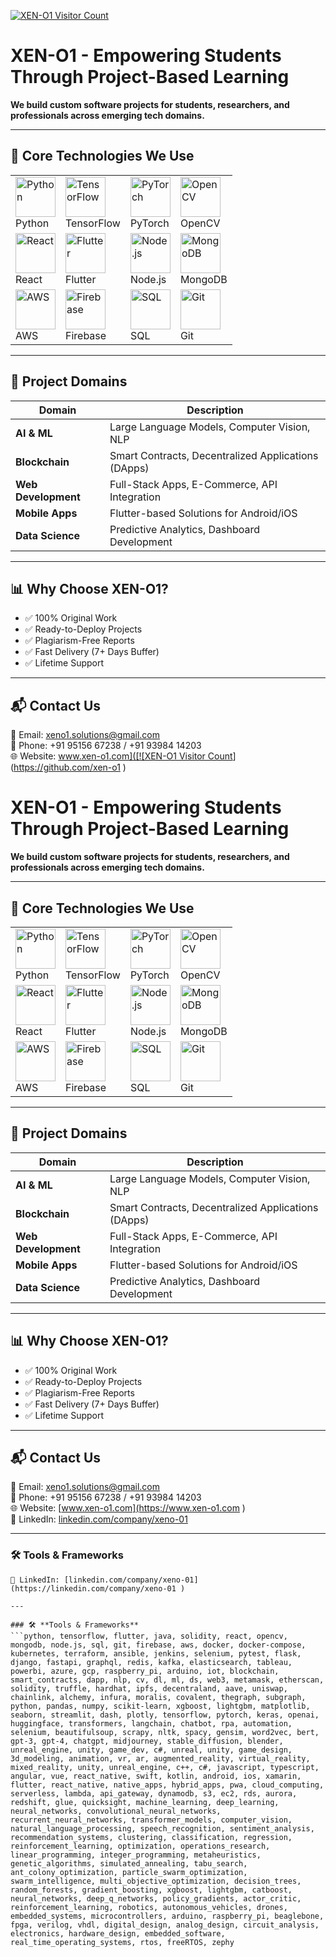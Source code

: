 [![XEN-O1 Visitor Count](https://komarev.com/ghpvc/?username=xen-o1&label=Total%20Visitors&color=blue&style=flat-square )](https://github.com/xen-o1 )

# XEN-O1 - Empowering Students Through Project-Based Learning

**We build custom software projects for students, researchers, and professionals across emerging tech domains.**

---

## 🔧 **Core Technologies We Use**

<div align="center">
  <table>
    <tr>
      <td><img src="https://cdn-icons-png.flaticon.com/512/1051/1051378.png " width="64" alt="Python"><br>Python</td>
      <td><img src="https://cdn-icons-png.flaticon.com/512/1051/1051394.png " width="64" alt="TensorFlow"><br>TensorFlow</td>
      <td><img src="https://cdn-icons-png.flaticon.com/512/1051/1051380.png " width="64" alt="PyTorch"><br>PyTorch</td>
      <td><img src="https://cdn-icons-png.flaticon.com/512/1051/1051392.png " width="64" alt="OpenCV"><br>OpenCV</td>
    </tr>
    <tr>
      <td><img src="https://cdn-icons-png.flaticon.com/512/1051/1051384.png " width="64" alt="React"><br>React</td>
      <td><img src="https://cdn-icons-png.flaticon.com/512/1051/1051386.png " width="64" alt="Flutter"><br>Flutter</td>
      <td><img src="https://cdn-icons-png.flaticon.com/512/1051/1051390.png " width="64" alt="Node.js"><br>Node.js</td>
      <td><img src="https://cdn-icons-png.flaticon.com/512/1051/1051388.png " width="64" alt="MongoDB"><br>MongoDB</td>
    </tr>
    <tr>
      <td><img src="https://cdn-icons-png.flaticon.com/512/1051/1051396.png " width="64" alt="AWS"><br>AWS</td>
      <td><img src="https://cdn-icons-png.flaticon.com/512/1051/1051398.png " width="64" alt="Firebase"><br>Firebase</td>
      <td><img src="https://cdn-icons-png.flaticon.com/512/1051/1051400.png " width="64" alt="SQL"><br>SQL</td>
      <td><img src="https://cdn-icons-png.flaticon.com/512/1051/1051402.png " width="64" alt="Git"><br>Git</td>
    </tr>
  </table>
</div>

---

## 🚀 **Project Domains**

| Domain                | Description                                                                 |
|-----------------------|-----------------------------------------------------------------------------|
| **AI & ML**           | Large Language Models, Computer Vision, NLP                                |
| **Blockchain**        | Smart Contracts, Decentralized Applications (DApps)                       |
| **Web Development**   | Full-Stack Apps, E-Commerce, API Integration                              |
| **Mobile Apps**       | Flutter-based Solutions for Android/iOS                                   |
| **Data Science**      | Predictive Analytics, Dashboard Development                               |

---

## 📊 **Why Choose XEN-O1?**
- ✅ 100% Original Work
- ✅ Ready-to-Deploy Projects
- ✅ Plagiarism-Free Reports
- ✅ Fast Delivery (7+ Days Buffer)
- ✅ Lifetime Support

---

## 📬 **Contact Us**
📧 Email: xeno1.solutions@gmail.com  
📱 Phone: +91 95156 67238 / +91 93984 14203  
🌐 Website: [www.xen-o1.com]([![XEN-O1 Visitor Count](https://komarev.com/ghpvc/?username=xen-o1&label=Total%20Visitors&color=blue&style=flat-square )](https://github.com/xen-o1 )

# XEN-O1 - Empowering Students Through Project-Based Learning

**We build custom software projects for students, researchers, and professionals across emerging tech domains.**

---

## 🔧 **Core Technologies We Use**

<div align="center">
  <table>
    <tr>
      <td><img src="https://cdn-icons-png.flaticon.com/512/1051/1051378.png " width="64" alt="Python"><br>Python</td>
      <td><img src="https://cdn-icons-png.flaticon.com/512/1051/1051394.png " width="64" alt="TensorFlow"><br>TensorFlow</td>
      <td><img src="https://cdn-icons-png.flaticon.com/512/1051/1051380.png " width="64" alt="PyTorch"><br>PyTorch</td>
      <td><img src="https://cdn-icons-png.flaticon.com/512/1051/1051392.png " width="64" alt="OpenCV"><br>OpenCV</td>
    </tr>
    <tr>
      <td><img src="https://cdn-icons-png.flaticon.com/512/1051/1051384.png " width="64" alt="React"><br>React</td>
      <td><img src="https://cdn-icons-png.flaticon.com/512/1051/1051386.png " width="64" alt="Flutter"><br>Flutter</td>
      <td><img src="https://cdn-icons-png.flaticon.com/512/1051/1051390.png " width="64" alt="Node.js"><br>Node.js</td>
      <td><img src="https://cdn-icons-png.flaticon.com/512/1051/1051388.png " width="64" alt="MongoDB"><br>MongoDB</td>
    </tr>
    <tr>
      <td><img src="https://cdn-icons-png.flaticon.com/512/1051/1051396.png " width="64" alt="AWS"><br>AWS</td>
      <td><img src="https://cdn-icons-png.flaticon.com/512/1051/1051398.png " width="64" alt="Firebase"><br>Firebase</td>
      <td><img src="https://cdn-icons-png.flaticon.com/512/1051/1051400.png " width="64" alt="SQL"><br>SQL</td>
      <td><img src="https://cdn-icons-png.flaticon.com/512/1051/1051402.png " width="64" alt="Git"><br>Git</td>
    </tr>
  </table>
</div>

---

## 🚀 **Project Domains**

| Domain                | Description                                                                 |
|-----------------------|-----------------------------------------------------------------------------|
| **AI & ML**           | Large Language Models, Computer Vision, NLP                                |
| **Blockchain**        | Smart Contracts, Decentralized Applications (DApps)                       |
| **Web Development**   | Full-Stack Apps, E-Commerce, API Integration                              |
| **Mobile Apps**       | Flutter-based Solutions for Android/iOS                                   |
| **Data Science**      | Predictive Analytics, Dashboard Development                               |

---

## 📊 **Why Choose XEN-O1?**
- ✅ 100% Original Work
- ✅ Ready-to-Deploy Projects
- ✅ Plagiarism-Free Reports
- ✅ Fast Delivery (7+ Days Buffer)
- ✅ Lifetime Support

---

## 📬 **Contact Us**
📧 Email: xeno1.solutions@gmail.com  
📱 Phone: +91 95156 67238 / +91 93984 14203  
🌐 Website: [www.xen-o1.com](https://www.xen-o1.com )  
🔗 LinkedIn: [linkedin.com/company/xeno-01](https://linkedin.com/xeno-01)

---

### 🛠️ **Tools & Frameworks**
```python, tensorflow, flutter, java, solidity, react, opencv, mongodb, node.js, sql, git, firebase, aws, docker, docker-compose, kubernetes, terraform, ansible, jenkins, selenium, pytest, flask, django, fastapi, graphql, redis, kafka, elasticsearch, tableau, powerbi, azure, gcp, raspberry_pi, arduino, iot, blockchain, smart_contracts, dapp, nlp, cv, dl, ml, ds, web3, metamask, etherscan, solidity, truffle, hardhat, ipfs, decentraland, aave, uniswap, chainlink, alchemy, infura, moralis, covalent, thegraph, subgraph, python, pandas, numpy, scikit-learn, xgboost, lightgbm, matplotlib, seaborn, streamlit, dash, plotly, tensorflow, pytorch, keras, openai, huggingface, transformers, langchain, chatbot, rpa, automation, selenium, beautifulsoup, scrapy, nltk, spacy, gensim, word2vec, bert, gpt-3, gpt-4, chatgpt, midjourney, stable_diffusion, blender, unreal_engine, unity, game_dev, c#, unreal, unity, game_design, 3d_modeling, animation, vr, ar, augmented_reality, virtual_reality, mixed_reality, unity, unreal_engine, c++, c#, javascript, typescript, angular, vue, react_native, swift, kotlin, android, ios, xamarin, flutter, react_native, native_apps, hybrid_apps, pwa, cloud_computing, serverless, lambda, api_gateway, dynamodb, s3, ec2, rds, aurora, redshift, glue, quicksight, machine_learning, deep_learning, neural_networks, convolutional_neural_networks, recurrent_neural_networks, transformer_models, computer_vision, natural_language_processing, speech_recognition, sentiment_analysis, recommendation_systems, clustering, classification, regression, reinforcement_learning, optimization, operations_research, linear_programming, integer_programming, metaheuristics, genetic_algorithms, simulated_annealing, tabu_search, ant_colony_optimization, particle_swarm_optimization, swarm_intelligence, multi_objective_optimization, decision_trees, random_forests, gradient_boosting, xgboost, lightgbm, catboost, neural_networks, deep_q_networks, policy_gradients, actor_critic, reinforcement_learning, robotics, autonomous_vehicles, drones, embedded_systems, microcontrollers, arduino, raspberry_pi, beaglebone, fpga, verilog, vhdl, digital_design, analog_design, circuit_analysis, electronics, hardware_design, embedded_software, real_time_operating_systems, rtos, freeRTOS, zephy)  
🔗 LinkedIn: [linkedin.com/company/xeno-01](https://linkedin.com/company/xeno-01 )

---

### 🛠️ **Tools & Frameworks**
```python, tensorflow, flutter, java, solidity, react, opencv, mongodb, node.js, sql, git, firebase, aws, docker, docker-compose, kubernetes, terraform, ansible, jenkins, selenium, pytest, flask, django, fastapi, graphql, redis, kafka, elasticsearch, tableau, powerbi, azure, gcp, raspberry_pi, arduino, iot, blockchain, smart_contracts, dapp, nlp, cv, dl, ml, ds, web3, metamask, etherscan, solidity, truffle, hardhat, ipfs, decentraland, aave, uniswap, chainlink, alchemy, infura, moralis, covalent, thegraph, subgraph, python, pandas, numpy, scikit-learn, xgboost, lightgbm, matplotlib, seaborn, streamlit, dash, plotly, tensorflow, pytorch, keras, openai, huggingface, transformers, langchain, chatbot, rpa, automation, selenium, beautifulsoup, scrapy, nltk, spacy, gensim, word2vec, bert, gpt-3, gpt-4, chatgpt, midjourney, stable_diffusion, blender, unreal_engine, unity, game_dev, c#, unreal, unity, game_design, 3d_modeling, animation, vr, ar, augmented_reality, virtual_reality, mixed_reality, unity, unreal_engine, c++, c#, javascript, typescript, angular, vue, react_native, swift, kotlin, android, ios, xamarin, flutter, react_native, native_apps, hybrid_apps, pwa, cloud_computing, serverless, lambda, api_gateway, dynamodb, s3, ec2, rds, aurora, redshift, glue, quicksight, machine_learning, deep_learning, neural_networks, convolutional_neural_networks, recurrent_neural_networks, transformer_models, computer_vision, natural_language_processing, speech_recognition, sentiment_analysis, recommendation_systems, clustering, classification, regression, reinforcement_learning, optimization, operations_research, linear_programming, integer_programming, metaheuristics, genetic_algorithms, simulated_annealing, tabu_search, ant_colony_optimization, particle_swarm_optimization, swarm_intelligence, multi_objective_optimization, decision_trees, random_forests, gradient_boosting, xgboost, lightgbm, catboost, neural_networks, deep_q_networks, policy_gradients, actor_critic, reinforcement_learning, robotics, autonomous_vehicles, drones, embedded_systems, microcontrollers, arduino, raspberry_pi, beaglebone, fpga, verilog, vhdl, digital_design, analog_design, circuit_analysis, electronics, hardware_design, embedded_software, real_time_operating_systems, rtos, freeRTOS, zephy
